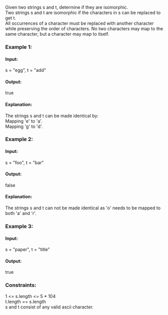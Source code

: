 Given two strings s and t, determine if they are isomorphic.  
Two strings s and t are isomorphic if the characters in s can be replaced to get t.  
All occurrences of a character must be replaced with another character while preserving the order of characters. No two characters may map to the same character, but a character may map to itself.

### Example 1:
#### Input: 
s = "egg", t = "add"  
#### Output: 
true  
#### Explanation:
The strings s and t can be made identical by:  
Mapping 'e' to 'a'.  
Mapping 'g' to 'd'.  

### Example 2:
#### Input: 
s = "foo", t = "bar"  
#### Output: 
false  
#### Explanation:
The strings s and t can not be made identical as 'o' needs to be mapped to both 'a' and 'r'.  

### Example 3:
#### Input: 
s = "paper", t = "title"  
#### Output: 
true  

 

### Constraints:
1 <= s.length <= 5 * 104  
t.length == s.length  
s and t consist of any valid ascii character.  
